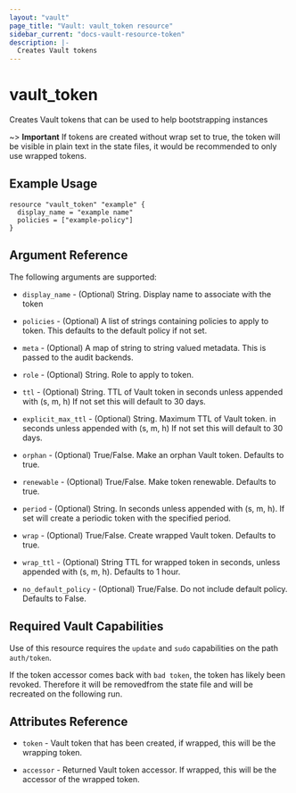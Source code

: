 ```yaml
---
layout: "vault"
page_title: "Vault: vault_token resource"
sidebar_current: "docs-vault-resource-token"
description: |-
  Creates Vault tokens
---
```


# vault\_token

Creates Vault tokens that can be used to help bootstrapping instances

~> **Important** If tokens are created without wrap set to true, the
token will be visible in plain text in the state files, it would be
recommended to only use wrapped tokens.

## Example Usage

```hcl
resource "vault_token" "example" {
  display_name = "example name"
  policies = ["example-policy"]
}
```

## Argument Reference

The following arguments are supported:
* `display_name` -  (Optional) String. Display name to associate
with the token

* `policies` - (Optional) A list of strings containing policies to
apply to token. This defaults to the default policy if not set.

* `meta` - (Optional) A map of string to string valued metadata. This
is passed to the audit backends.

* `role` - (Optional) String. Role to apply to token.

* `ttl` - (Optional) String. TTL of Vault token in seconds unless
appended with (s, m, h) If not set this will default to 30 days.

* `explicit_max_ttl` - (Optional) String. Maximum TTL of Vault token.
in seconds unless appended with (s, m, h) If not set this will default
to 30 days.

* `orphan` - (Optional) True/False. Make an orphan Vault token.
Defaults to true.

* `renewable` - (Optional) True/False. Make token renewable.
Defaults to true.

* `period` - (Optional) String. In seconds unless appended with (s, m, h).
If set will create a periodic token with the specified period.

* `wrap` - (Optional) True/False. Create wrapped Vault token.
Defaults to true.

* `wrap_ttl` - (Optional) String TTL for wrapped token in seconds,
unless appended with (s, m, h). Defaults to 1 hour.

* `no_default_policy` - (Optional) True/False. Do not include
default policy. Defaults to False.

## Required Vault Capabilities

Use of this resource requires the `update` and `sudo` capabilities
on the path `auth/token`.

If the token accessor comes back with `bad token`, the token has
likely been revoked. Therefore it will be removedfrom the state file
and will be recreated on the following run.

## Attributes Reference

* `token` - Vault token that has been created, if wrapped, this will
be the wrapping token.

* `accessor` - Returned Vault token accessor. If wrapped, this will
be the accessor of the wrapped token.
